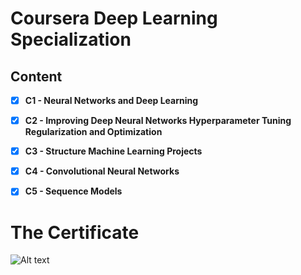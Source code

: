 # Coursera Deep Learning Specialization
## Content
- [x] **C1 - Neural Networks and Deep Learning**  



- [x] **C2 - Improving Deep Neural Networks Hyperparameter Tuning Regularization and Optimization**   



- [x] **C3 - Structure Machine Learning Projects**   



- [x] **C4 - Convolutional Neural Networks**   



- [x] **C5 - Sequence Models**   




# The Certificate  
![Alt text]()